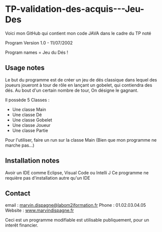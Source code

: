 # TP-validation-des-acquis---Jeu-Des
Voici mon GitHub qui contient mon code JAVA dans le cadre du TP noté


Program Version 1.0 - 11/07/2002

Program names = Jeu du Dés !


Usage notes
---------------------------------------------------------------------------------------

Le but du programme est de créer un jeu de dés classique dans lequel des joueurs joueront à tour
de rôle en lançant un gobelet, qui contiendra des dés. Au bout d'un certain nombre de tour, On
désigne le gagnant.

Il possède 5 Classes :
- Une classe Main
- Une classe Dé
- Une classe Gobelet
- Une classe Joueur
- Une classe Partie

Pour l'utiliser, faire un run sur la classe Main (Bien que mon programme ne marche pas...)


Installation notes 
----------------------------------------------------------------------------------------
 Avoir un IDE comme Eclipse, Visual Code ou Intelli J 
Ce programme ne requière pas d'installation autre qu'un IDE


Contact
----------------------------------------------------------------------------------------
email : marvin.dispagne@labom2iformation.fr
Phone : 01.02.03.04.05
Website : www.marvindispagne.fr


Ceci est un programme modifiable est utilisable publiquement, pour un interêt financier.

